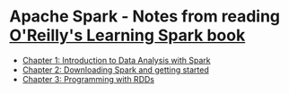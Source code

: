 Apache Spark - Notes from reading [O'Reilly's Learning Spark book](http://shop.oreilly.com/product/0636920028512.do)
====================================================================================================================

* [Chapter 1: Introduction to Data Analysis with Spark](./Spark_chapter1.md)
* [Chapter 2: Downloading Spark and getting started](./Spark_chapter2.md)
* [Chapter 3: Programming with RDDs](./Spark_chapter3.md)

